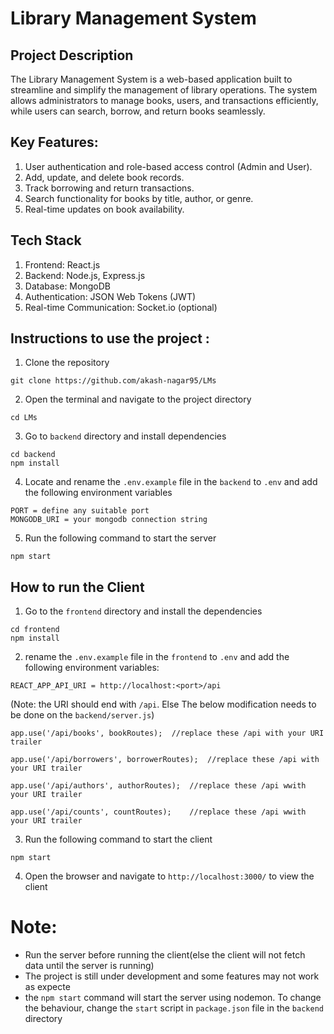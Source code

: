 # Library Management System

## Project Description
The Library Management System is a web-based application built to streamline and simplify the management of library operations. The system allows administrators to manage books, users, and transactions efficiently, while users can search, borrow, and return books seamlessly.

## Key Features:

1. User authentication and role-based access control (Admin and User).
2. Add, update, and delete book records.
3. Track borrowing and return transactions.
4. Search functionality for books by title, author, or genre.
5. Real-time updates on book availability.

## Tech Stack
1. Frontend: React.js
2. Backend: Node.js, Express.js
3. Database: MongoDB
4. Authentication: JSON Web Tokens (JWT)
5. Real-time Communication: Socket.io (optional)


## Instructions to use the project : 

1. Clone the repository
```
git clone https://github.com/akash-nagar95/LMs
```
2. Open the terminal and navigate to the project directory
```
cd LMs
```
3. Go to `backend` directory and install dependencies
```
cd backend
npm install
```
4. Locate and rename the `.env.example` file in the `backend` to `.env` and add the following environment variables
```
PORT = define any suitable port
MONGODB_URI = your mongodb connection string
```
5. Run the following command to start the server
```
npm start
```
## How to run the Client
1. Go to the `frontend` directory and install the dependencies
```
cd frontend
npm install
```
2. rename the `.env.example` file in the `frontend` to `.env` and add the following environment variables:
```
REACT_APP_API_URI = http://localhost:<port>/api
```
(Note: the URI should end with `/api`. Else The below modification needs to be done on the `backend/server.js`)
```
app.use('/api/books', bookRoutes);  //replace these /api with your URI trailer

app.use('/api/borrowers', borrowerRoutes);  //replace these /api with your URI trailer

app.use('/api/authors', authorRoutes);  //replace these /api wwith your URI trailer

app.use('/api/counts', countRoutes);    //replace these /api wwith your URI trailer
```
3. Run the following command to start the client
```
npm start
```
4. Open the browser and navigate to `http://localhost:3000/` to view the client

# Note:
 - Run the server before running the client(else the client will not fetch data until the server is running)
 - The project is still under development and some features may not work as expecte 
 - the `npm start` command will start the server using nodemon. To change the behaviour, change the `start` script in `package.json` file in the `backend` directory

